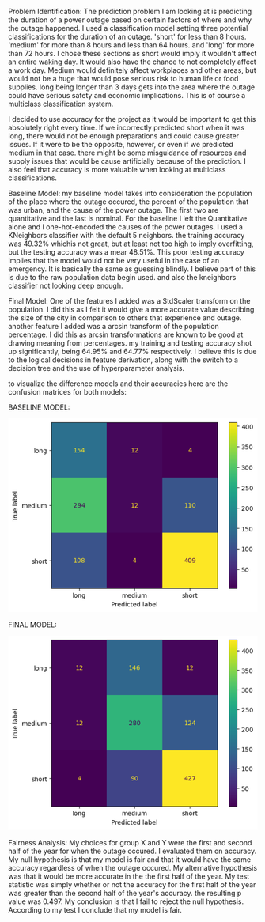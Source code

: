 Problem Identification:
The prediction problem I am looking at is predicting the duration of a power outage based on certain factors of where and why the outage happened. I used a classification model setting three potential classifications for the duration of an outage. 'short' for less than 8 hours. 'medium' for more than 8 hours and less than 64 hours. and 'long' for more than 72 hours. I chose these sections as short would imply it wouldn't affect an entire waking day. It would also have the chance to not completely affect a work day. Medium would definitely affect workplaces and other areas, but would not be a huge that would pose serious risk to human life or food supplies. long being longer than 3 days gets into the area where the outage could have serious safety and economic implications. This is of course a multiclass classification system.

I decided to use accuracy for the project as it would be important to get this absolutely right every time. If we incorrectly predicted short when it was long, there would not be enough preparations and could cause greater issues. If it were to be the opposite, however, or even if we predicted medium in that case. there might be some misguidance of resources and supply issues that would be cause artificially because of the prediction. I also feel that accuracy is more valuable when looking at multiclass classifications.


Baseline Model:
my baseline model takes into consideration the population of the place where the outage occured, the percent of the population that was urban, and the cause of the power outage. The first two are quantitative and the last is nominal.  For the baseline I left the Quantitative alone and I one-hot-encoded the causes of the power outages. I used a KNeighbors classifier with the default 5 neighbors. the training accuracy was 49.32% whichis not great, but at least not too high to imply overfitting, but the testing accuracy was a mear 48.51%. This poor testing accuracy implies that the model would not be very useful in the case of an emergency. It is basically the same as guessing blindly. I believe part of this is due to the raw population data begin used. and also the kneighbors classifier not looking deep enough.


Final Model:
One of the features I added was a StdScaler transform on the population. I did this as I felt it would give a more accurate value describing the size of the city in comparison to others that experience and outage. another feature I added was a arcsin transform of the population percentage. I did this as arcsin transformations are known to be good at drawing meaning from percentages. my training and testing accuracy shot up significantly, being 64.95% and 64.77% respectively. I believe this is due to the logical decisions in feature derivation, along with the switch to a decision tree and the use of hyperparameter analysis.

to visualize the difference models and their accuracies here are the confusion matrices for both models:

BASELINE MODEL:

![A confusion matrix for my baseline model. if this fails, but you still want to look at the images, the repository is public and the images are visible their](https://github.com/griffin-barros-king/DSC80_FINAL_PROJECT/blob/main/Baselin_Model_Conf_Matrix.png)

FINAL MODEL:

![A confusion matrix for my Final model](https://github.com/griffin-barros-king/DSC80_FINAL_PROJECT/blob/main/Final_Model_Conf_Matrix.png)

Fairness Analysis:
My choices for group X and Y were the first and second half of the year for when the outage occured. I evaluated them on accuracy. My null hypothesis is that my model is fair and that it would have the same accuracy regardless of when the outage occured. My alternative hypothesis was that it would be more accurate in the the first half of the year. My test statistic was simply whether or not the accuracy for the first half of the year was greater than the second half of the year's accuracy.
the resulting p value was 0.497. My conclusion is that I fail to reject the null hypothesis. According to my test I conclude that my model is fair.


